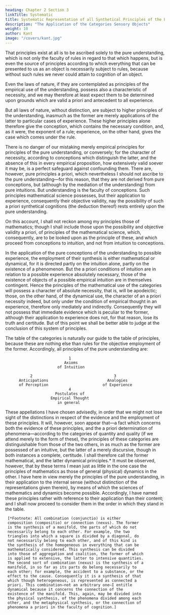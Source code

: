 ```yaml
---
heading: Chapter 2 Section 3
linkTitle: Systematic
title: Systematic Representation of all Synthetical Principles of the Pure Understanding
description: "The Application of the Categories Sensory Objects"
weight: 10
author: Kant
image: "/covers/kant.jpg"
---
```



That principles exist at all is to be ascribed solely to the pure understanding, which is not only the faculty of rules in regard to that which happens, but is even the source of principles according to which everything that can be presented to us as an object is necessarily subject to rules, because without such rules we never could attain to cognition of an object. 

Even the laws of nature, if they are contemplated as principles of the empirical use of the understanding, possess also a characteristic of necessity, and we may therefore at least expect them to be determined upon grounds which are valid a priori and antecedent to all experience.

But all laws of nature, without distinction, are subject to higher principles of the understanding, inasmuch as the former are merely applications of the latter to particular cases of experience. These higher principles alone therefore give the conception, which contains the necessary condition, and, as it were, the exponent of a rule; experience, on the other hand, gives the case which comes under the rule.

There is no danger of our mistaking merely empirical principles for principles of the pure understanding, or conversely; for the character of necessity, according to conceptions which distinguish the latter, and the absence of this in every empirical proposition, how extensively valid soever it may be, is a perfect safeguard against confounding them. There are, however, pure principles a priori, which nevertheless I should not ascribe to the pure understanding—for this reason, that they are not derived from pure conceptions, but (although by the mediation of the understanding) from pure intuitions. But understanding is the faculty of conceptions. Such principles mathematical science possesses, but their application to experience, consequently their objective validity, nay the possibility of such a priori synthetical cognitions (the deduction thereof) rests entirely upon the pure understanding.

On this account, I shall not reckon among my principles those of mathematics; though I shall include those upon the possibility and objective validity a priori, of principles of the mathematical science, which, consequently, are to be looked upon as the principle of these, and which proceed from conceptions to intuition, and not from intuition to conceptions.

In the application of the pure conceptions of the understanding to possible experience, the employment of their synthesis is either mathematical or dynamical, for it is directed partly on the intuition alone, partly on the existence of a phenomenon. But the a priori conditions of intuition are in relation to a possible experience absolutely necessary, those of the existence of objects of a possible empirical intuition are in themselves contingent. Hence the principles of the mathematical use of the categories will possess a character of absolute necessity, that is, will be apodeictic; those, on the other hand, of the dynamical use, the character of an a priori necessity indeed, but only under the condition of empirical thought in an experience, therefore only mediately and indirectly. Consequently they will not possess that immediate evidence which is peculiar to the former, although their application to experience does not, for that reason, lose its truth and certitude. But of this point we shall be better able to judge at the conclusion of this system of principles.

The table of the categories is naturally our guide to the table of principles, because these are nothing else than rules for the objective employment of the former. Accordingly, all principles of the pure understanding are:

                                1
                              Axioms
                           of Intuition

               2                                    3
          Anticipations                          Analogies
          of Perception                        of Experience
                                4
                          Postulates of
                        Empirical Thought
                           in general

These appellations I have chosen advisedly, in order that we might not lose sight of the distinctions in respect of the evidence and the employment of these principles. It will, however, soon appear that—a fact which concerns both the evidence of these principles, and the a priori determination of phenomena—according to the categories of quantity and quality (if we attend merely to the form of these), the principles of these categories are distinguishable from those of the two others, in as much as the former are possessed of an intuitive, but the latter of a merely discursive, though in both instances a complete, certitude. I shall therefore call the former mathematical, and the latter dynamical principles.* It must be observed, however, that by these terms I mean just as little in the one case the principles of mathematics as those of general (physical) dynamics in the other. I have here in view merely the principles of the pure understanding, in their application to the internal sense (without distinction of the representations given therein), by means of which the sciences of mathematics and dynamics become possible. Accordingly, I have named these principles rather with reference to their application than their content; and I shall now proceed to consider them in the order in which they stand in the table.

     [*Footnote: All combination (conjunctio) is either
     composition (compositio) or connection (nexus). The former
     is the synthesis of a manifold, the parts of which do not
     necessarily belong to each other. For example, the two
     triangles into which a square is divided by a diagonal, do
     not necessarily belong to each other, and of this kind is
     the synthesis of the homogeneous in everything that can be
     mathematically considered. This synthesis can be divided
     into those of aggregation and coalition, the former of which
     is applied to extensive, the latter to intensive quantities.
     The second sort of combination (nexus) is the synthesis of a
     manifold, in so far as its parts do belong necessarily to
     each other; for example, the accident to a substance, or the
     effect to the cause. Consequently it is a synthesis of that
     which though heterogeneous, is represented as connected a
     priori. This combination—not an arbitrary one—I entitle
     dynamical because it concerns the connection of the
     existence of the manifold. This, again, may be divided into
     the physical synthesis, of the phenomena divided among each
     other, and the metaphysical synthesis, or the connection of
     phenomena a priori in the faculty of cognition.]
